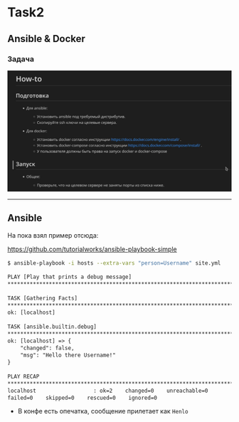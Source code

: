 # Task2

## Ansible & Docker

### Задача

![preparing](./task2.jpg)

---

## Ansible

На пока взял пример отсюда:

https://github.com/tutorialworks/ansible-playbook-simple

```bash
$ ansible-playbook -i hosts --extra-vars "person=Username" site.yml
```
```
PLAY [Play that prints a debug message] ***************************************************************************************************************************

TASK [Gathering Facts] ********************************************************************************************************************************************
ok: [localhost]

TASK [ansible.builtin.debug] **************************************************************************************************************************************
ok: [localhost] => {
    "changed": false,
    "msg": "Hello there Username!"
}

PLAY RECAP ********************************************************************************************************************************************************
localhost                  : ok=2    changed=0    unreachable=0    failed=0    skipped=0    rescued=0    ignored=0
```
* В конфе есть опечатка, сообщение прилетает как `Henlo`